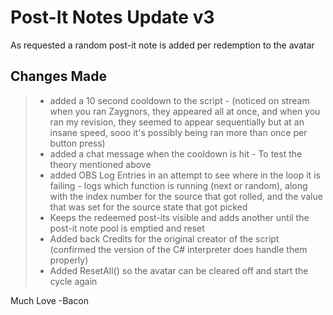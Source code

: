 # Post-It Notes Update v3

As requested a random post-it note is added per redemption to the avatar

## Changes Made

> - added a 10 second cooldown to the script - (noticed on stream when you ran Zaygnors, they appeared all at once, and when you ran my revision, they seemed to appear sequentially but at an insane speed, sooo it's possibly being ran more than once per button press)
> - added a chat message when the cooldown is hit - To test the theory mentioned above
> - added OBS Log Entries in an attempt to see where in the loop it is failing - logs which function is running (next or random), along with the index number for the source that got rolled, and the value that was set for the source state that got picked
> - Keeps the redeemed post-its visible and adds another until the post-it note pool is emptied and reset
> - Added back Credits for the original creator of the script (confirmed the version of the C# interpreter does handle them properly)
> - Added ResetAll() so the avatar can be cleared off and start the cycle again

Much Love
-Bacon
